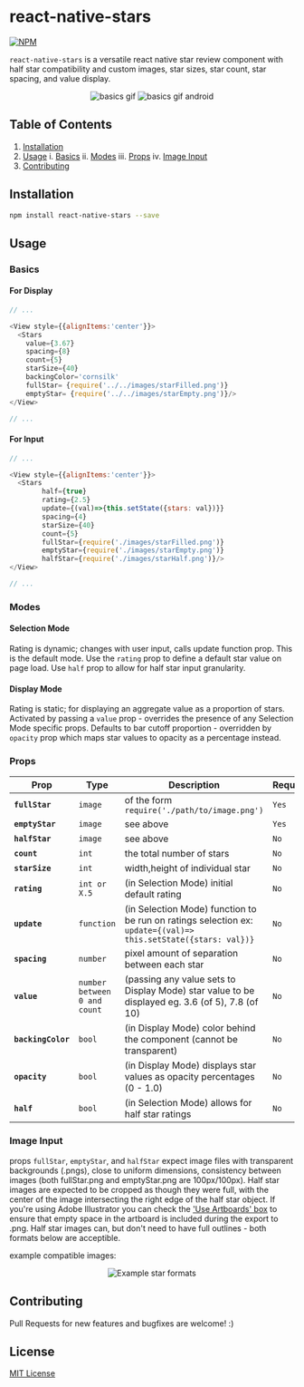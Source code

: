 # react-native-stars

[![NPM](https://nodei.co/npm/react-native-stars.png?downloads=true)](https://nodei.co/npm/react-native-stars/)

`react-native-stars` is a versatile react native star review component with half star compatibility and custom images, star sizes, star count, star spacing, and value display.

<p align="center">
  <img src="https://github.com/extrct/react-native-stars/master/example-images/rn-stars.gif" alt="basics gif" width="" height=""/>
  <img src="https://github.com/extrct/react-native-stars/master/example-images/rn-stars-android.gif" alt="basics gif android" width="" height=""/>
</p>

## Table of Contents

1. [Installation](#installation)
2. [Usage](#usage)
  i. [Basics](#basics)
  ii. [Modes](#modes)
  iii. [Props](#props)
  iv. [Image Input](#image-input)
3. [Contributing](#contributing)

## Installation

```sh
npm install react-native-stars --save
```

## Usage

### Basics

#### For Display

```js
// ...

<View style={{alignItems:'center'}}>
  <Stars
    value={3.67}
    spacing={8}
    count={5}
    starSize={40}
    backingColor='cornsilk'
    fullStar= {require('../../images/starFilled.png')}
    emptyStar= {require('../../images/starEmpty.png')}/>
</View>

// ...
```

#### For Input

```js
// ...

<View style={{alignItems:'center'}}>
  <Stars
        half={true}
        rating={2.5}
        update={(val)=>{this.setState({stars: val})}}
        spacing={4}
        starSize={40}
        count={5}
        fullStar={require('./images/starFilled.png')}
        emptyStar={require('./images/starEmpty.png')}
        halfStar={require('./images/starHalf.png')}/>
</View>

// ...
```

### Modes  

#### Selection Mode  

Rating is dynamic; changes with user input, calls update function prop. This is the default mode. Use the `rating` prop to define a default star value on page load. Use `half` prop to allow for half star input granularity.

#### Display Mode

Rating is static; for displaying an aggregate value as a proportion of stars. Activated by passing a `value` prop - overrides the presence of any Selection Mode specific props. Defaults to bar cutoff proportion - overridden by `opacity` prop which maps star values to opacity as a percentage instead.

### Props

| Prop | Type | Description | Required | Default |
|---|---|---|---|---|
|**`fullStar`**|`image`| of the form `require('./path/to/image.png')` |`Yes`|`NA`|
|**`emptyStar`**|`image`| see above |`Yes`|`NA`|
|**`halfStar`**|`image`| see above |`No`|`null`|
|**`count`**|`int`|the total number of stars|`No`|`5`|
|**`starSize`**|`int`|width,height of individual star|`No`|`30`|
|**`rating`**|`int or X.5`| (in Selection Mode) initial default rating |`No`|`0`|
|**`update`**|`function`| (in Selection Mode) function to be run on ratings selection ex: `update={(val)=> this.setState({stars: val})}` |`No`|`()=>{}`|
|**`spacing`**|`number`| pixel amount of separation between each star|`No`|`0`|
|**`value`**|`number between 0 and count`| (passing any value sets to Display Mode) star value to be displayed eg. 3.6 (of 5), 7.8 (of 10) |`No`|`null`|
|**`backingColor`**|`bool`| (in Display Mode) color behind the component (cannot be transparent)|`No`|`white`|
|**`opacity`**|`bool`|(in Display Mode) displays star values as opacity percentages (0 - 1.0)|`No`|`false`|
|**`half`**|`bool`|(in Selection Mode) allows for half star ratings|`No`|`false`|

### Image Input

props `fullStar`, `emptyStar`, and `halfStar` expect image files with transparent backgrounds (.pngs), close to uniform dimensions, consistency between images (both fullStar.png and emptyStar.png are 100px/100px). Half star images are expected to be cropped as though they were full, with the center of the image intersecting the right edge of the half star object. If you're using Adobe Illustrator you can check the ['Use Artboards' box](https://github.com/extrct/react-native-stars/master/example-images/export.png) to ensure that empty space in the artboard is included during the export to .png. Half star images can, but don't need to have full outlines - both formats below are acceptible.

example compatible images:

<p align="center">
  <img src="https://github.com/extrct/react-native-stars/master/example-images/stars.jpg" alt="Example star formats" width="" height=""/>
</p>

## Contributing

Pull Requests for new features and bugfixes are welcome! :)

## License

[MIT License](http://opensource.org/licenses/mit-license.html)